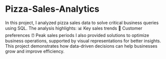 # Pizza-Sales-Analytics
In this project, I analyzed pizza sales data to solve critical business queries using SQL. The analysis highlights:
📊 Key sales trends
🎯 Customer preferences
⏰ Peak sales periods
I also provided solutions to optimize business operations, supported by visual representations for better insights. This project demonstrates how data-driven decisions can help businesses grow and improve efficiency.
